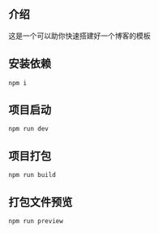 ## 介绍
这是一个可以助你快速搭建好一个博客的模板

## 安装依赖
```shell
npm i
```

## 项目启动
```shell
npm run dev
```

## 项目打包
```shell
npm run build
```

## 打包文件预览
```shell
npm run preview
```